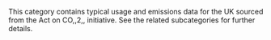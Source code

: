 This category contains typical usage and emissions data for the UK
sourced from the Act on CO,,2,, initiative. See the related
subcategories for further details.
